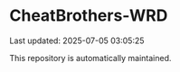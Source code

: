 # CheatBrothers-WRD

Last updated: 2025-07-05 03:05:25

This repository is automatically maintained.
